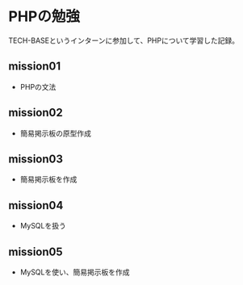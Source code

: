 # PHPの勉強
TECH-BASEというインターンに参加して、PHPについて学習した記録。

## mission01
- PHPの文法

## mission02
- 簡易掲示板の原型作成

## mission03
- 簡易掲示板を作成

## mission04
- MySQLを扱う

## mission05
- MySQLを使い、簡易掲示板を作成